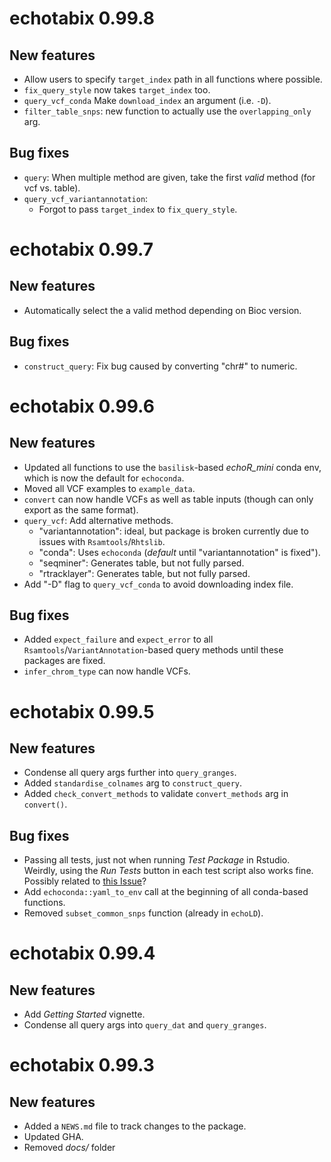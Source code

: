 # echotabix 0.99.8

## New features 

* Allow users to specify `target_index` path in all functions where possible.
* `fix_query_style` now takes `target_index` too.
* `query_vcf_conda` Make `download_index` an argument (i.e. `-D`).
* `filter_table_snps`: new function to actually use the `overlapping_only` arg.

## Bug fixes

* `query`: When multiple method are given, take the first *valid* method
    (for vcf vs. table).
* `query_vcf_variantannotation`:
    - Forgot to pass `target_index` to `fix_query_style`.

# echotabix 0.99.7

## New features

* Automatically select the a valid method depending on Bioc version. 

## Bug fixes

* `construct_query`: Fix bug caused by converting "chr#" to numeric. 

# echotabix 0.99.6

## New features

* Updated all functions to use the `basilisk`-based *echoR_mini* conda env,
which is now the default for `echoconda`. 
* Moved all VCF examples to `example_data`.
* `convert` can now handle VCFs as well as table inputs
(though can only export as the same format). 
* `query_vcf`: Add alternative methods.
    - "variantannotation": ideal, but package is broken currently due 
    to issues with `Rsamtools`/`Rhtslib`.
    - "conda": Uses `echoconda` (*default* until "variantannotation" is fixed").
    - "seqminer": Generates table, but not fully parsed.
    - "rtracklayer": Generates table, but not fully parsed.
* Add "-D" flag to `query_vcf_conda` to avoid downloading index file.

## Bug fixes

* Added `expect_failure` and `expect_error` to all `Rsamtools`/`VariantAnnotation`-based query methods
until these packages are fixed.  
* `infer_chrom_type` can now handle VCFs.  

# echotabix 0.99.5

## New features

* Condense all query args further into `query_granges`.
* Added `standardise_colnames` arg to `construct_query`.
* Added `check_convert_methods` to validate `convert_methods` arg in `convert()`.

## Bug fixes

* Passing all tests, just not when running *Test Package* in Rstudio. 
Weirdly, using the *Run Tests* button in each test script also works fine. 
Possibly related to [this Issue](https://github.com/r-lib/covr/issues/487)?
* Add `echoconda::yaml_to_env` call at the beginning of all 
conda-based functions.
* Removed `subset_common_snps` function (already in `echoLD`).

# echotabix 0.99.4

## New features

* Add *Getting Started* vignette.
* Condense all query args into `query_dat` and `query_granges`.

# echotabix 0.99.3

## New features

* Added a `NEWS.md` file to track changes to the package.
* Updated GHA. 
* Removed *docs/* folder
